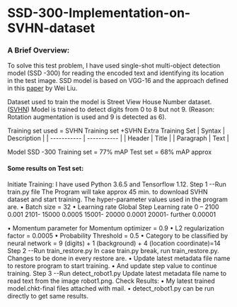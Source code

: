 # SSD-300-Implementation-on-SVHN-dataset
### A Brief Overview:

To solve this test problem, I have used single-shot multi-object detection model (SSD -300) for reading the encoded text and identifying its location in the test image.  SSD model is based on VGG-16 and the approach defined in this [paper](https://arxiv.org/pdf/1512.02325.pdf) by Wei Liu.

Dataset used to train the model is Street View House Number dataset. ([SVHN](http://ufldl.stanford.edu/housenumbers/))
Model is trained to detect digits from 0 to 8 but not 9. (Reason: Rotation augmentation is used and 9 is detected as 6). 

Training set used = SVHN Training set +SVHN Extra Training Set
| Syntax | Description |
| ----------- | ----------- |
| Header | Title |
| Paragraph | Text | 

Model SSD -300	Training set = 77% mAP	Test set = 68% mAP approx

#### Some results on Test set:
    
Initiate Training:
I have used Python 3.6.5 and Tensorflow 1.12.
Step 1
--Run train.py file
The Program will take approx 45 min. to download SVHN dataset and start training.
The hyper-parameter values used in the program are.
•	Batch size = 32
•	Learning rate 
Global  Step	Learning rate
0 – 2100	0.001
2101- 15000	0.0005
15001- 20000	0.0001
20001- further	0.00001

•	Momentum parameter for Momentum optimizer = 0.9
•	L2 regularization factor = 0.0005
•	Probability Threshold  = 0.5
•	Category to be classified by neural network = 9 (digits) + 1 (background) + 4 (location coordinate)=14
Step 2 
--Run train_restore.py
In case train.py break, run train_restore.py. Changes to be done in every restore are.
•	Update latest metadata file name to restore program to start training.
•	And update step value to continue training. 
Step 3
--Run detect_robot1.py
Update latest metadata file name to read text from the image robot1.png.
Check Results:
•	My latest trained model.chkt-final files attached with mail. 
•	detect_robot1.py  can be run directly to get same results.
